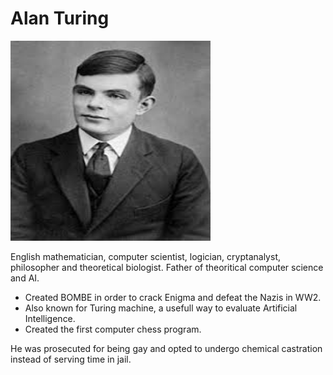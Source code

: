 # Alan Turing

<img src="../images/alan.png" width="320" height="320">

English mathematician, computer scientist, logician, cryptanalyst, philosopher and theoretical biologist. Father of theoritical computer science and AI. 
* Created BOMBE in order to crack Enigma and defeat the Nazis in WW2. 
* Also known for Turing machine, a usefull way to evaluate Artificial Intelligence.
* Created the first computer chess program.

He was prosecuted for being gay and opted to undergo chemical castration instead of serving time in jail.  

